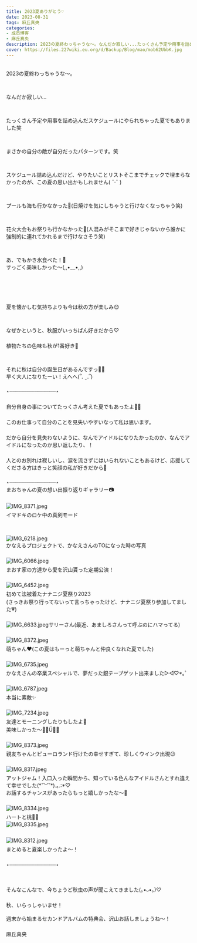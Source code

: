 ```yaml
---
title: 2023夏ありがとう♡
date: 2023-08-31
tags: 麻丘真央
categories: 
- 成员博客
- 麻丘真央
description: 2023の夏終わっちゃうな〜。なんだか寂しい...たっくさん予定や用事を詰め込んだスケジュールにやられちゃった夏でもありました笑まさかの自分の敵が自分だったパターンです。笑スケジュール詰め込んだけど、や...
cover: https://files.227wiki.eu.org/d/Backup/Blog/mao/mob62UbbK.jpg 
---
```

<div class="blog_detail__main">
<div><div dir="ltr">﻿<meta content="text/html; charset=utf-8" http-equiv="content-type"/><p class="p2" style="-webkit-text-size-adjust: auto; margin: 0px; font-stretch: normal; line-height: normal;  "><span class="s1">2023</span><span class="s2">の夏終わっちゃうな〜。</span></p><p class="p1" style="-webkit-text-size-adjust: auto; margin: 0px; font-stretch: normal; line-height: normal; min-height: 22px;  "><span class="s1"></span><br/></p><p class="p1" style="-webkit-text-size-adjust: auto; margin: 0px; font-stretch: normal; line-height: normal; min-height: 22px;  "><span class="s1"></span><br/></p><p class="p2" style="-webkit-text-size-adjust: auto; margin: 0px; font-stretch: normal; line-height: normal;  "><span class="s2">なんだか寂しい</span><span class="s1">...</span></p><p class="p1" style="-webkit-text-size-adjust: auto; margin: 0px; font-stretch: normal; line-height: normal; min-height: 22px;  "><span class="s1"></span><br/></p><p class="p1" style="-webkit-text-size-adjust: auto; margin: 0px; font-stretch: normal; line-height: normal; min-height: 22px;  "><span class="s1"></span><br/></p><p class="p2" style="-webkit-text-size-adjust: auto; margin: 0px; font-stretch: normal; line-height: normal;  "><span class="s2">たっくさん予定や用事を詰め込んだスケジュールにやられちゃった夏でもありました笑</span></p><p class="p1" style="-webkit-text-size-adjust: auto; margin: 0px; font-stretch: normal; line-height: normal; min-height: 22px;  "><span class="s1"></span><br/></p><p class="p1" style="-webkit-text-size-adjust: auto; margin: 0px; font-stretch: normal; line-height: normal; min-height: 22px;  "><span class="s1"></span><br/></p><p class="p2" style="-webkit-text-size-adjust: auto; margin: 0px; font-stretch: normal; line-height: normal;  "><span class="s2">まさかの自分の敵が自分だったパターンです。笑</span></p><p class="p1" style="-webkit-text-size-adjust: auto; margin: 0px; font-stretch: normal; line-height: normal; min-height: 22px;  "><span class="s1"></span><br/></p><p class="p1" style="-webkit-text-size-adjust: auto; margin: 0px; font-stretch: normal; line-height: normal; min-height: 22px;  "><span class="s1"></span><br/></p><p class="p2" style="-webkit-text-size-adjust: auto; margin: 0px; font-stretch: normal; line-height: normal;  "><span class="s2">スケジュール詰め込んだけど、やりたいことリストそこまでチェックで埋まらなかったのが、この夏の思い出かもしれません</span><span class="s1">( ¯</span><span class="s3" style='font-family: "Helvetica Neue";'>ᵕ</span><span class="s1">¯ )</span></p><p class="p1" style="-webkit-text-size-adjust: auto; margin: 0px; font-stretch: normal; line-height: normal; min-height: 22px;  "><span class="s1"></span><br/></p><p class="p1" style="-webkit-text-size-adjust: auto; margin: 0px; font-stretch: normal; line-height: normal; min-height: 22px;  "><span class="s1"></span><br/></p><p class="p2" style="-webkit-text-size-adjust: auto; margin: 0px; font-stretch: normal; line-height: normal;  "><span class="s2">プールも海も行かなかった</span><span class="s4">🌊</span><span class="s1">(</span><span class="s2">日焼けを気にしちゃうと行けなくなっちゃう笑</span><span class="s1">)</span></p><p class="p1" style="-webkit-text-size-adjust: auto; margin: 0px; font-stretch: normal; line-height: normal; min-height: 22px;  "><span class="s1"></span><br/></p><p class="p1" style="-webkit-text-size-adjust: auto; margin: 0px; font-stretch: normal; line-height: normal; min-height: 22px;  "><span class="s1"></span><br/></p><p class="p2" style="-webkit-text-size-adjust: auto; margin: 0px; font-stretch: normal; line-height: normal;  "><span class="s2">花火大会もお祭りも行かなかった</span><span class="s4">🎇</span><span class="s1">(</span><span class="s2">人混みがそこまで好きじゃないから誰かに強制的に連れてかれるまで行けなさそう笑</span><span class="s1">)</span></p><p class="p1" style="-webkit-text-size-adjust: auto; margin: 0px; font-stretch: normal; line-height: normal; min-height: 22px;  "><span class="s1"></span><br/></p><p class="p1" style="-webkit-text-size-adjust: auto; margin: 0px; font-stretch: normal; line-height: normal; min-height: 22px;  "><span class="s1"></span><br/></p><p class="p2" style="-webkit-text-size-adjust: auto; margin: 0px; font-stretch: normal; line-height: normal;  "><span class="s2">あ、でもかき氷食べた！</span><span class="s4">🍧</span></p><p class="p2" style="-webkit-text-size-adjust: auto; margin: 0px; font-stretch: normal; line-height: normal;  "><span class="s2">すっごく美味しかった〜</span><span class="s1">(,,•</span><span class="s5">﹏</span><span class="s1">•,,)</span></p><p class="p1" style="-webkit-text-size-adjust: auto; margin: 0px; font-stretch: normal; line-height: normal; min-height: 22px;  "><span class="s1"></span><br/></p><p class="p1" style="-webkit-text-size-adjust: auto; margin: 0px; font-stretch: normal; line-height: normal; min-height: 22px;  "><span class="s1"></span><br/></p><p class="p1" style="-webkit-text-size-adjust: auto; margin: 0px; font-stretch: normal; line-height: normal; min-height: 22px;  "><span class="s1"></span><br/></p><p class="p1" style="-webkit-text-size-adjust: auto; margin: 0px; font-stretch: normal; line-height: normal; min-height: 22px;  "><span class="s1"></span><br/></p><p class="p2" style="-webkit-text-size-adjust: auto; margin: 0px; font-stretch: normal; line-height: normal;  "><span class="s2">夏を懐かしむ気持ちよりも今は秋の方が楽しみ</span><span class="s4">😊</span></p><p class="p1" style="-webkit-text-size-adjust: auto; margin: 0px; font-stretch: normal; line-height: normal; min-height: 22px;  "><span class="s1"></span><br/></p><p class="p1" style="-webkit-text-size-adjust: auto; margin: 0px; font-stretch: normal; line-height: normal; min-height: 22px;  "><span class="s1"></span><br/></p><p class="p2" style="-webkit-text-size-adjust: auto; margin: 0px; font-stretch: normal; line-height: normal;  "><span class="s2">なぜかというと、秋服がいっちばん好きだから</span><span class="s1">♡</span></p><p class="p1" style="-webkit-text-size-adjust: auto; margin: 0px; font-stretch: normal; line-height: normal; min-height: 22px;  "><span class="s1"></span><br/></p><p class="p2" style="-webkit-text-size-adjust: auto; margin: 0px; font-stretch: normal; line-height: normal;  "><span class="s2">植物たちの色味も秋が</span><span class="s1">1</span><span class="s2">番好き</span><span class="s4">🍁</span></p><p class="p1" style="-webkit-text-size-adjust: auto; margin: 0px; font-stretch: normal; line-height: normal; min-height: 22px;  "><span class="s1"></span><br/></p><p class="p1" style="-webkit-text-size-adjust: auto; margin: 0px; font-stretch: normal; line-height: normal; min-height: 22px;  "><span class="s1"></span><br/></p><p class="p2" style="-webkit-text-size-adjust: auto; margin: 0px; font-stretch: normal; line-height: normal;  "><span class="s2">それに秋は自分の誕生日があるんですっ</span><span class="s4">🧚‍♂️</span></p><p class="p2" style="-webkit-text-size-adjust: auto; margin: 0px; font-stretch: normal; line-height: normal;  "><span class="s2">早く大人になりたーい！えへへ</span><span class="s1">(</span><span class="s6" style="font-family: NotoSansArmenian-Regular;">՞</span><span class="s1">. </span><span class="s3" style='font-family: "Helvetica Neue";'> ̫</span><span class="s1"> .</span><span class="s6" style="font-family: NotoSansArmenian-Regular;">՞</span><span class="s1">)</span></p><p class="p1" style="-webkit-text-size-adjust: auto; margin: 0px; font-stretch: normal; line-height: normal; min-height: 22px;  "><span class="s1"></span><br/></p><p class="p2" style="-webkit-text-size-adjust: auto; margin: 0px; font-stretch: normal; line-height: normal;  "><span class="s7" style='font-family: "Apple Symbols";'>⋆</span><span class="s2">┈┈┈┈┈┈┈┈┈┈┈┈┈┈┈</span><span class="s7" style='font-family: "Apple Symbols";'>⋆</span></p><p class="p1" style="-webkit-text-size-adjust: auto; margin: 0px; font-stretch: normal; line-height: normal; min-height: 22px;  "><span class="s1"></span><br/></p><p class="p2" style="-webkit-text-size-adjust: auto; margin: 0px; font-stretch: normal; line-height: normal;  "><span class="s2">自分自身の事についてたっくさん考えた夏でもあったよ</span><span class="s4">🧚‍♂️</span></p><p class="p1" style="-webkit-text-size-adjust: auto; margin: 0px; font-stretch: normal; line-height: normal; min-height: 22px;  "><span class="s1"></span><br/></p><p class="p2" style="-webkit-text-size-adjust: auto; margin: 0px; font-stretch: normal; line-height: normal;  "><span class="s2">このお仕事って自分のことを見失いやすいなって私は思います。</span></p><p class="p1" style="-webkit-text-size-adjust: auto; margin: 0px; font-stretch: normal; line-height: normal; min-height: 22px;  "><span class="s1"></span><br/></p><p class="p2" style="-webkit-text-size-adjust: auto; margin: 0px; font-stretch: normal; line-height: normal;  "><span class="s2">だから自分を見失わないように、なんでアイドルになりたかったのか、なんでアイドルになったのか思い返したり、！</span></p><p class="p1" style="-webkit-text-size-adjust: auto; margin: 0px; font-stretch: normal; line-height: normal; min-height: 22px;  "><span class="s1"></span><br/></p><p class="p2" style="-webkit-text-size-adjust: auto; margin: 0px; font-stretch: normal; line-height: normal;  "><span class="s2">人とのお別れは寂しいし、涙を流さずにはいられないこともあるけど、応援してくださる方はきっと笑顔の私が好きだから</span><span class="s4">🌱</span></p><p class="p1" style="-webkit-text-size-adjust: auto; margin: 0px; font-stretch: normal; line-height: normal; min-height: 22px;  "><span class="s1"></span><br/></p><p class="p2" style="-webkit-text-size-adjust: auto; margin: 0px; font-stretch: normal; line-height: normal;  "><span class="s7" style='font-family: "Apple Symbols";'>⋆</span><span class="s2">┈┈┈┈┈┈┈┈┈┈┈┈┈┈┈</span><span class="s7" style='font-family: "Apple Symbols";'>⋆</span></p><p class="p1" style="-webkit-text-size-adjust: auto; margin: 0px; font-stretch: normal; line-height: normal; min-height: 22px;  "><span class="s1"></span>まおちゃんの夏の想い出振り返りギャラリー📷</p><p class="p1" style="-webkit-text-size-adjust: auto; margin: 0px; font-stretch: normal; line-height: normal; min-height: 22px;  "><br/></p><p class="p1" style="-webkit-text-size-adjust: auto; margin: 0px; font-stretch: normal; line-height: normal; min-height: 22px;  "><img alt="IMG_8371.jpeg" src="https://files.227wiki.eu.org/d/Backup/Blog/mao/mob62UbbK.jpg"/></p><p class="p1" style="-webkit-text-size-adjust: auto; margin: 0px; font-stretch: normal; line-height: normal; min-height: 22px;  ">イマドキのロケ中の真剣モード</p><p class="p1" style="-webkit-text-size-adjust: auto; margin: 0px; font-stretch: normal; line-height: normal; min-height: 22px;  "><br/></p><p class="p1" style="-webkit-text-size-adjust: auto; margin: 0px; font-stretch: normal; line-height: normal; min-height: 22px;  "><br/></p><p class="p2" style="-webkit-text-size-adjust: auto; margin: 0px; font-stretch: normal; line-height: normal;  "><img alt="IMG_6218.jpeg" src="https://files.227wiki.eu.org/d/Backup/Blog/mao/mobW2ihzx.jpg"/></p><p class="p1" style="-webkit-text-size-adjust: auto; margin: 0px; font-stretch: normal; line-height: normal; min-height: 22px;  ">かなえるプロジェクトで、かなえさんのTOになった時の写真</p><p class="p1" style="-webkit-text-size-adjust: auto; margin: 0px; font-stretch: normal; line-height: normal; min-height: 22px;  "><br/></p><p class="p1" style="-webkit-text-size-adjust: auto; margin: 0px; font-stretch: normal; line-height: normal; min-height: 22px;  "><img alt="IMG_6066.jpeg" src="https://files.227wiki.eu.org/d/Backup/Blog/mao/mobCT6awH.jpg"/></p><p class="p1" style="-webkit-text-size-adjust: auto; margin: 0px; font-stretch: normal; line-height: normal; min-height: 22px;  ">まおす家の方達から愛を沢山貰った定期公演！</p><p class="p1" style="-webkit-text-size-adjust: auto; margin: 0px; font-stretch: normal; line-height: normal; min-height: 22px;  "><br/></p><p class="p1" style="-webkit-text-size-adjust: auto; margin: 0px; font-stretch: normal; line-height: normal; min-height: 22px;  "><img alt="IMG_6452.jpeg" src="https://files.227wiki.eu.org/d/Backup/Blog/mao/mobcnwj2X.jpg"/></p><p class="p1" style="-webkit-text-size-adjust: auto; margin: 0px; font-stretch: normal; line-height: normal; min-height: 22px;  ">初めて法被着たナナニジ夏祭り2023</p><p class="p1" style="-webkit-text-size-adjust: auto; margin: 0px; font-stretch: normal; line-height: normal; min-height: 22px;  ">(さっきお祭り行ってないって言っちゃったけど、ナナニジ夏祭り参加してました💗)</p><p class="p1" style="-webkit-text-size-adjust: auto; margin: 0px; font-stretch: normal; line-height: normal; min-height: 22px;  "><br/></p><p class="p1" style="-webkit-text-size-adjust: auto; margin: 0px; font-stretch: normal; line-height: normal; min-height: 22px;  "><img alt="IMG_6633.jpeg" src="https://files.227wiki.eu.org/d/Backup/Blog/mao/mobjcdtTi.jpg"/>サリーさん(最近、あましろさんって呼ぶのにハマってる)</p><p class="p1" style="-webkit-text-size-adjust: auto; margin: 0px; font-stretch: normal; line-height: normal; min-height: 22px;  "><br/></p><p class="p1" style="-webkit-text-size-adjust: auto; margin: 0px; font-stretch: normal; line-height: normal; min-height: 22px;  "><img alt="IMG_8372.jpeg" src="https://files.227wiki.eu.org/d/Backup/Blog/mao/mobovNmuM.jpg"/></p><p class="p1" style="-webkit-text-size-adjust: auto; margin: 0px; font-stretch: normal; line-height: normal; min-height: 22px;  ">萌ちゃん❤︎(この夏はもーっと萌ちゃんと仲良くなれた夏でした)</p><p class="p1" style="-webkit-text-size-adjust: auto; margin: 0px; font-stretch: normal; line-height: normal; min-height: 22px;  "><br/></p><p class="p1" style="-webkit-text-size-adjust: auto; margin: 0px; font-stretch: normal; line-height: normal; min-height: 22px;  "><img alt="IMG_6735.jpeg" src="https://files.227wiki.eu.org/d/Backup/Blog/mao/mobtguwvw.jpg"/></p><p class="p1" style="-webkit-text-size-adjust: auto; margin: 0px; font-stretch: normal; line-height: normal; min-height: 22px;  ">かなえさんの卒業スペシャルで、夢だった銀テープゲット出来ました▷◁♡*｡ﾟ</p><p class="p1" style="-webkit-text-size-adjust: auto; margin: 0px; font-stretch: normal; line-height: normal; min-height: 22px;  "><br/></p><p class="p1" style="-webkit-text-size-adjust: auto; margin: 0px; font-stretch: normal; line-height: normal; min-height: 22px;  "><img alt="IMG_6787.jpeg" src="https://files.227wiki.eu.org/d/Backup/Blog/mao/mobuDPqfq.jpg"/></p><p class="p1" style="-webkit-text-size-adjust: auto; margin: 0px; font-stretch: normal; line-height: normal; min-height: 22px;  ">本当に素敵✨</p><p class="p1" style="-webkit-text-size-adjust: auto; margin: 0px; font-stretch: normal; line-height: normal; min-height: 22px;  "><br/></p><p class="p1" style="-webkit-text-size-adjust: auto; margin: 0px; font-stretch: normal; line-height: normal; min-height: 22px;  "><img alt="IMG_7234.jpeg" src="https://files.227wiki.eu.org/d/Backup/Blog/mao/mobVf4kvp.jpg"/></p><p class="p1" style="-webkit-text-size-adjust: auto; margin: 0px; font-stretch: normal; line-height: normal; min-height: 22px;  ">友達とモーニングしたりもしたよ🍞</p><p class="p1" style="-webkit-text-size-adjust: auto; margin: 0px; font-stretch: normal; line-height: normal; min-height: 22px;  ">美味しかった〜✌🏻Ü✌🏻</p><p class="p1" style="-webkit-text-size-adjust: auto; margin: 0px; font-stretch: normal; line-height: normal; min-height: 22px;  "><br/></p><p class="p1" style="-webkit-text-size-adjust: auto; margin: 0px; font-stretch: normal; line-height: normal; min-height: 22px;  "><img alt="IMG_8373.jpeg" src="https://files.227wiki.eu.org/d/Backup/Blog/mao/mob8qYDcx.jpg"/></p><p class="p1" style="-webkit-text-size-adjust: auto; margin: 0px; font-stretch: normal; line-height: normal; min-height: 22px;  ">親友ちゃんとピューロランド行けたの幸せすぎて、珍しくウインク出現😉</p><p class="p1" style="-webkit-text-size-adjust: auto; margin: 0px; font-stretch: normal; line-height: normal; min-height: 22px;  "><br/></p><p class="p1" style="-webkit-text-size-adjust: auto; margin: 0px; font-stretch: normal; line-height: normal; min-height: 22px;  "><img alt="IMG_8317.jpeg" src="https://files.227wiki.eu.org/d/Backup/Blog/mao/mobXv9h7L.jpg"/></p><p class="p1" style="-webkit-text-size-adjust: auto; margin: 0px; font-stretch: normal; line-height: normal; min-height: 22px;  ">アットジャム！入口入った瞬間から、知っている色んなアイドルさんとすれ違えて幸せでした(*˘︶˘*).｡.:*♡</p><p class="p1" style="-webkit-text-size-adjust: auto; margin: 0px; font-stretch: normal; line-height: normal; min-height: 22px;  ">お話するチャンスがあったらもっと嬉しかったな〜🥲</p><p class="p1" style="-webkit-text-size-adjust: auto; margin: 0px; font-stretch: normal; line-height: normal; min-height: 22px;  "><br/></p><p class="p1" style="-webkit-text-size-adjust: auto; margin: 0px; font-stretch: normal; line-height: normal; min-height: 22px;  "><img alt="IMG_8334.jpeg" src="https://files.227wiki.eu.org/d/Backup/Blog/mao/mobkQNXA4.jpg"/></p><p class="p1" style="-webkit-text-size-adjust: auto; margin: 0px; font-stretch: normal; line-height: normal; min-height: 22px;  ">ハートと桃‎🤍🍑</p><p class="p1" style="-webkit-text-size-adjust: auto; margin: 0px; font-stretch: normal; line-height: normal; min-height: 22px;  "><img alt="IMG_8335.jpeg" src="https://files.227wiki.eu.org/d/Backup/Blog/mao/mobpZUgrC.jpg"/></p><p class="p1" style="-webkit-text-size-adjust: auto; margin: 0px; font-stretch: normal; line-height: normal; min-height: 22px;  "><br/></p><p class="p1" style="-webkit-text-size-adjust: auto; margin: 0px; font-stretch: normal; line-height: normal; min-height: 22px;  "><img alt="IMG_8312.jpeg" src="https://files.227wiki.eu.org/d/Backup/Blog/mao/mobcnSU1v.jpg"/></p><p class="p1" style="-webkit-text-size-adjust: auto; margin: 0px; font-stretch: normal; line-height: normal; min-height: 22px;  ">まとめると夏楽しかったよ〜！</p><p class="p1" style="-webkit-text-size-adjust: auto; margin: 0px; font-stretch: normal; line-height: normal; min-height: 22px;  "><br/></p><p class="p1" style="-webkit-text-size-adjust: auto; margin: 0px; font-stretch: normal; line-height: normal; min-height: 22px;  ">⋆┈┈┈┈┈┈┈┈┈┈┈┈┈┈┈⋆</p><p class="p1" style="-webkit-text-size-adjust: auto; margin: 0px; font-stretch: normal; line-height: normal; min-height: 22px;  "><br/></p><p class="p1" style="-webkit-text-size-adjust: auto; margin: 0px; font-stretch: normal; line-height: normal; min-height: 22px;  "><br/></p><p class="p2" style="-webkit-text-size-adjust: auto; margin: 0px; font-stretch: normal; line-height: normal;  "><span class="s2">そんなこんなで、今ちょうど秋虫の声が聞こえてきました</span><span class="s1">(</span><span class="s2">｡</span><span class="s1">•</span><span class="s3" style='font-family: "Helvetica Neue";'>ᴗ</span><span class="s1">•</span><span class="s2">｡</span><span class="s1">)♡</span></p><p class="p1" style="-webkit-text-size-adjust: auto; margin: 0px; font-stretch: normal; line-height: normal; min-height: 22px;  "><span class="s1"></span><br/></p><p class="p2" style="-webkit-text-size-adjust: auto; margin: 0px; font-stretch: normal; line-height: normal;  "><span class="s2">秋、いらっしゃいませ！</span></p><p class="p2" style="-webkit-text-size-adjust: auto; margin: 0px; font-stretch: normal; line-height: normal;  "><span class="s2"><br/></span></p><p class="p2" style="-webkit-text-size-adjust: auto; margin: 0px; font-stretch: normal; line-height: normal;  ">週末から始まるセカンドアルバムの特典会、沢山お話しましょうね〜！</p><p class="p1" style="-webkit-text-size-adjust: auto; margin: 0px; font-stretch: normal; line-height: normal; min-height: 22px;  "><span class="s1"></span><br/></p><p class="p2" style="-webkit-text-size-adjust: auto; margin: 0px; font-stretch: normal; line-height: normal;  "><span class="s2">麻丘真央</span></p><br/></div></div>
<!--twitter-->

<!--//twitter-->
</div>